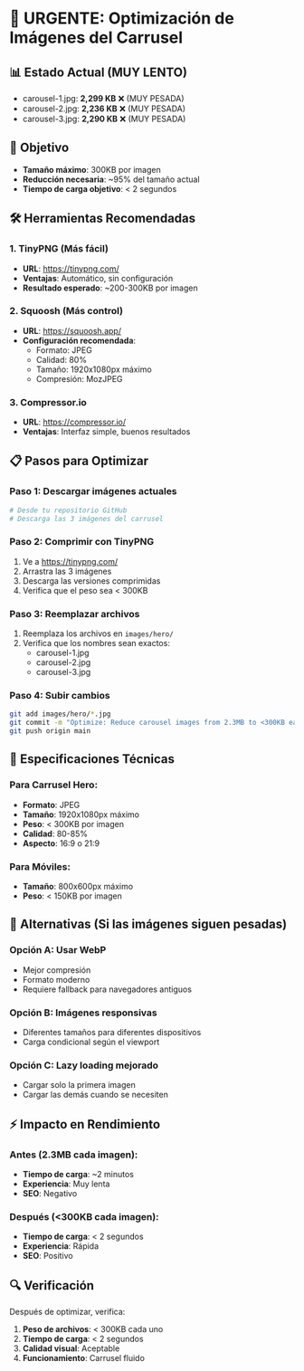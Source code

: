 # 🚨 URGENTE: Optimización de Imágenes del Carrusel

## 📊 Estado Actual (MUY LENTO)
- carousel-1.jpg: **2,299 KB** ❌ (MUY PESADA)
- carousel-2.jpg: **2,236 KB** ❌ (MUY PESADA)
- carousel-3.jpg: **2,290 KB** ❌ (MUY PESADA)

## 🎯 Objetivo
- **Tamaño máximo**: 300KB por imagen
- **Reducción necesaria**: ~95% del tamaño actual
- **Tiempo de carga objetivo**: < 2 segundos

## 🛠️ Herramientas Recomendadas

### 1. TinyPNG (Más fácil)
- **URL**: https://tinypng.com/
- **Ventajas**: Automático, sin configuración
- **Resultado esperado**: ~200-300KB por imagen

### 2. Squoosh (Más control)
- **URL**: https://squoosh.app/
- **Configuración recomendada**:
  - Formato: JPEG
  - Calidad: 80%
  - Tamaño: 1920x1080px máximo
  - Compresión: MozJPEG

### 3. Compressor.io
- **URL**: https://compressor.io/
- **Ventajas**: Interfaz simple, buenos resultados

## 📋 Pasos para Optimizar

### Paso 1: Descargar imágenes actuales
```bash
# Desde tu repositorio GitHub
# Descarga las 3 imágenes del carrusel
```

### Paso 2: Comprimir con TinyPNG
1. Ve a https://tinypng.com/
2. Arrastra las 3 imágenes
3. Descarga las versiones comprimidas
4. Verifica que el peso sea < 300KB

### Paso 3: Reemplazar archivos
1. Reemplaza los archivos en `images/hero/`
2. Verifica que los nombres sean exactos:
   - carousel-1.jpg
   - carousel-2.jpg
   - carousel-3.jpg

### Paso 4: Subir cambios
```bash
git add images/hero/*.jpg
git commit -m "Optimize: Reduce carousel images from 2.3MB to <300KB each"
git push origin main
```

## 📱 Especificaciones Técnicas

### Para Carrusel Hero:
- **Formato**: JPEG
- **Tamaño**: 1920x1080px máximo
- **Peso**: < 300KB por imagen
- **Calidad**: 80-85%
- **Aspecto**: 16:9 o 21:9

### Para Móviles:
- **Tamaño**: 800x600px máximo
- **Peso**: < 150KB por imagen

## 🎨 Alternativas (Si las imágenes siguen pesadas)

### Opción A: Usar WebP
- Mejor compresión
- Formato moderno
- Requiere fallback para navegadores antiguos

### Opción B: Imágenes responsivas
- Diferentes tamaños para diferentes dispositivos
- Carga condicional según el viewport

### Opción C: Lazy loading mejorado
- Cargar solo la primera imagen
- Cargar las demás cuando se necesiten

## ⚡ Impacto en Rendimiento

### Antes (2.3MB cada imagen):
- **Tiempo de carga**: ~2 minutos
- **Experiencia**: Muy lenta
- **SEO**: Negativo

### Después (<300KB cada imagen):
- **Tiempo de carga**: < 2 segundos
- **Experiencia**: Rápida
- **SEO**: Positivo

## 🔍 Verificación

Después de optimizar, verifica:
1. **Peso de archivos**: < 300KB cada uno
2. **Tiempo de carga**: < 2 segundos
3. **Calidad visual**: Aceptable
4. **Funcionamiento**: Carrusel fluido 